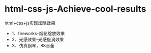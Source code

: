 # html-css-js-Achieve-cool-results
html+css+js实现炫酷效果
 - 1、fireworks-烟花绽放效果
 - 2、光感效果-光感旋涡效果
 - 3、仿真钢琴，88音全
